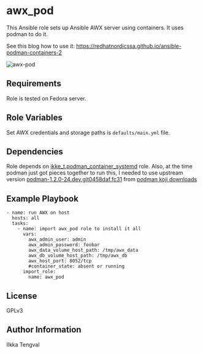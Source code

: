 awx_pod
=======

This Ansible role sets up Ansible AWX server using containers. It uses podman
to do it.

See this blog how to use it: https://redhatnordicssa.github.io/ansible-podman-containers-2

![awx-pod](https://redhatnordicssa.github.io/assets/images/awx-pod.png)

Requirements
------------

Role is tested on Fedora server.

Role Variables
--------------

Set AWX credentials and storage paths is ```defaults/main.yml``` file.

Dependencies
------------

Role depends on
[ikke_t.podman_container_systemd](https://galaxy.ansible.com/ikke_t/podman_container_systemd)
role. Also, at the time podman just got pieces together to run this, I needed
to use upstream version [podman-1.2.0-24.dev.git0458daf.fc31]() from [podman
koji downloads](https://koji.fedoraproject.org/koji/packageinfo?packageID=26289)


Example Playbook
----------------

```
- name: run AWX on host
  hosts: all
  tasks:
    - name: import awx_pod role to install it all
      vars:
        awx_admin_user: admin
        awx_admin_password: foobar
        awx_data_volume_host_path: /tmp/awx_data
        awx_db_volume_host_path: /tmp/awx_db
        awx_host_port: 8052/tcp
        #container_state: absent or running
      import_role:
        name: awx_pod
```

License
-------

GPLv3

Author Information
------------------

Ilkka Tengval
